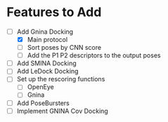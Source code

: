 # Features to Add

- [ ] Add Gnina Docking
  - [X] Main protocol
  - [ ] Sort poses by CNN score
  - [ ] Add the P1 P2 descriptors to the output poses
- [ ] Add SMINA Docking
- [ ] Add LeDock Docking
- [ ] Set up the rescoring functions
  - [ ] OpenEye
  - [ ] Gnina

- [ ] Add PoseBursters
- [ ] Implement GNINA Cov Docking